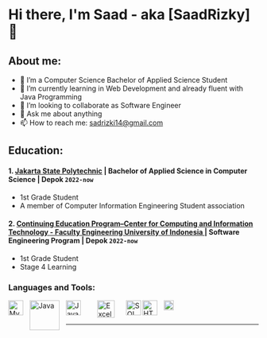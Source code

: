 # Hi there, I'm Saad - aka [SaadRizky] 👋
## About me:
- 🔭 I’m a Computer Science Bachelor of Applied Science Student 
- 🌱 I’m currently learning in Web Development and already fluent with Java Programming 
- 👯 I’m looking to collaborate as Software Engineer
- 💬 Ask me about anything
- 📫 How to reach me: sadrizki14@gmail.com

## Education:

#### 1. [Jakarta State Polytechnic](https://www.pnj.ac.id) |  Bachelor of Applied Science in Computer Science | Depok `2022-now`
   - 1st Grade Student 
   - A member of Computer Information Engineering Student association
 #### 2. [Continuing Education Program–Center for Computing and Information Technology - Faculty Engineering University of Indonesia ](https://ccit.eng.ui.ac.id/) | Software Engineering Program | Depok `2022-now`
   - 1st Grade Student 
   - Stage 4 Learning


### Languages and Tools:

[<img align="left" alt="MySQL" width="30px" src="https://cdn.jsdelivr.net/gh/devicons/devicon/icons/mysql/mysql-original.svg" style="padding-right:10px;" />][webdev]
[<img align="left" alt="Java" width="60px" src="https://logos-world.net/wp-content/uploads/2022/07/Java-Logo-700x394.png" style="padding-right:10px;" />][webdev]
[<img align="left" alt="Javascript" width="30px" src="https://upload.wikimedia.org/wikipedia/commons/thumb/6/6a/JavaScript-logo.png/900px-JavaScript-logo.png?20120221235433" style="padding-right:30px;" />][webdev]
[<img align="left" alt="Excel" width="35px" src="https://is2-ssl.mzstatic.com/image/thumb/Purple126/v4/a8/fd/5a/a8fd5a84-c6f1-355f-3b9f-6e86598efaa3/XCEL.png/1200x630bb.png" style="padding-right:20px;" />][webdev]
[<img align="left" alt="SQL Server" width="30px" src="https://www.svgrepo.com/show/303229/microsoft-sql-server-logo.svg" style="padding-right:0px;" />][webdev]
[<img align="left" alt="HTML5" width="30px" src="https://upload.wikimedia.org/wikipedia/commons/thumb/6/61/HTML5_logo_and_wordmark.svg/255px-HTML5_logo_and_wordmark.svg.png" style="padding-right:10px;" />][webdev]
[<img align="left" alt="CSS" width="20px" src="https://upload.wikimedia.org/wikipedia/commons/thumb/d/d5/CSS3_logo_and_wordmark.svg/150px-CSS3_logo_and_wordmark.svg.png" style="padding-right:10px;" />][webdev]

<br />
<br />

---
[webdev]: https://github.com/saadrizky/saadrizky

